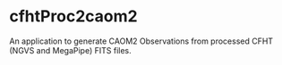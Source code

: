 # cfhtProc2caom2
An application to generate CAOM2 Observations from processed CFHT (NGVS and MegaPipe) FITS files.
